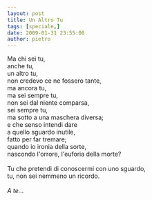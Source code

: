 ```yaml
---
layout: post
title: Un Altro Tu
tags: [speciale,]
date: 2009-01-31 23:55:00
author: pietro
---
```

Ma chi sei tu,<br/>anche tu,<br/>un altro tu,<br/>non credevo ce ne fossero tante,<br/>ma ancora tu,<br/>ma sei sempre tu,<br/>non sei dal niente comparsa,<br/>sei sempre tu,<br/>ma sotto a una maschera diversa;<br/>e che senso intendi dare<br/>a quello sguardo inutile,<br/>fatto per far tremare;<br/>quando io ironia della sorte,<br/>nascondo l'orrore, l'euforia della morte?<br/><br/>Tu che pretendi di conoscermi con uno sguardo,<br/>tu, non sei nemmeno un ricordo.<br/><br/><span style="font-style: italic">A te...</span>
